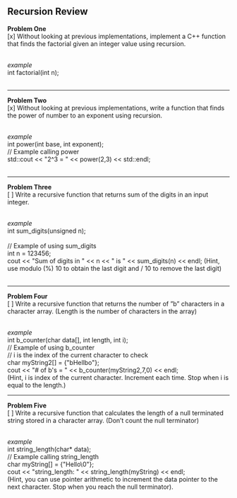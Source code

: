 ## Recursion Review

__Problem One__
<br>
[x] Without looking at previous implementations, implement a C++ function that finds the factorial given an integer value using recursion. <br> <br>

<i> example </i> <br>
int factorial(int n);<br>
<br>
***

__Problem Two__
<br>
[x] Without looking at previous implementations, write a function that finds the power of number to an exponent using recursion.<br> <br>

<i> example </i> <br>
int power(int base, int exponent);<br>
// Example calling power<br>
std::cout << "2^3 = " << power(2,3) << std::endl;<br>
<br>

***
__Problem Three__
<br>
[ ] Write a recursive function that returns sum of the digits in an input integer.<br> <br>

<i> example </i> <br>
int sum_digits(unsigned n);<br>
<br>// Example of using sum_digits<br>
int n = 123456;<br>
cout << "Sum of digits in " << n << " is " << sum_digits(n) << endl;
(Hint, use modulo (%) 10 to obtain the last digit and / 10 to remove the last digit)<br>
<br>
***


__Problem Four__
<br>
[ ] Write a recursive function that returns the number of ”b” characters in a character array. (Length is the
number of characters in the array)<br><br>

<i> example </i> <br>
int b_counter(char data[], int length, int i);<br>
// Example of using b_counter<br>
// i is the index of the current character to check<br>
char myString2[] = {"bHellbo"};<br>
cout << "# of b's = " << b_counter(myString2,7,0) << endl;<br>
(Hint, i is index of the current character. Increment each time. Stop when i is equal to the length.)<br>

***


__Problem Five__
<br>
[ ] Write a recursive function that calculates the length of a null terminated string stored in a character array.
(Don’t count the null terminator)<br> <br>

<i> example </i> <br>
int string_length(char* data);<br>
// Example calling string_length<br>
char myString[] = {"Hello\0"};<br>
cout << "string_length: " << string_length(myString) << endl;<br>
(Hint, you can use pointer arithmetic to increment the data pointer to the next character. Stop when you reach the null terminator).<br>